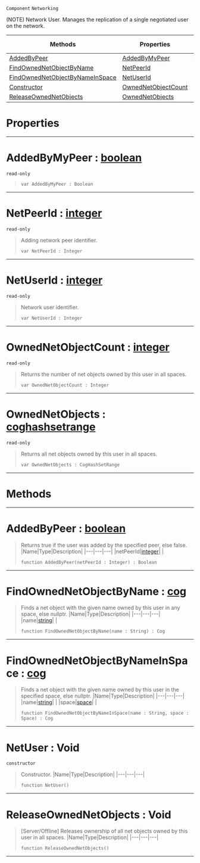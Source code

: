  `Component` `Networking`



(NOTE) Network User. Manages the replication of a single negotiated user on the network.

|Methods|Properties|Base Classes|Derived Classes|
|---|---|---|---|
|[ AddedByPeer](https://github.com/ZilchEngine/ZilchDocs/blob/master/code_reference/class_reference/netuser.md#addedbypeer-zilch-engine)|[ AddedByMyPeer](https://github.com/ZilchEngine/ZilchDocs/blob/master/code_reference/class_reference/netuser.md#addedbymypeer-zilch-engin)|[netobject](https://github.com/ZilchEngine/ZilchDocs/blob/master/code_reference/class_reference/netobject.md)| |
|[ FindOwnedNetObjectByName](https://github.com/ZilchEngine/ZilchDocs/blob/master/code_reference/class_reference/netuser.md#findownednetobjectbyname)|[ NetPeerId](https://github.com/ZilchEngine/ZilchDocs/blob/master/code_reference/class_reference/netuser.md#netpeerid-zilch-engine-do)| | |
|[ FindOwnedNetObjectByNameInSpace](https://github.com/ZilchEngine/ZilchDocs/blob/master/code_reference/class_reference/netuser.md#findownednetobjectbyname)|[ NetUserId](https://github.com/ZilchEngine/ZilchDocs/blob/master/code_reference/class_reference/netuser.md#netuserid-zilch-engine-do)| | |
|[ Constructor](https://github.com/ZilchEngine/ZilchDocs/blob/master/code_reference/class_reference/netuser.md#netuser-void)|[ OwnedNetObjectCount](https://github.com/ZilchEngine/ZilchDocs/blob/master/code_reference/class_reference/netuser.md#ownednetobjectcount-zero)| | |
|[ ReleaseOwnedNetObjects](https://github.com/ZilchEngine/ZilchDocs/blob/master/code_reference/class_reference/netuser.md#releaseownednetobjects-v)|[ OwnedNetObjects](https://github.com/ZilchEngine/ZilchDocs/blob/master/code_reference/class_reference/netuser.md#ownednetobjects-zilch-eng)| | |


 #  Properties


---  
 #  AddedByMyPeer : [boolean](https://github.com/ZilchEngine/ZilchDocs/blob/master/code_reference/nada_base_types/boolean.md)

 `read-only`

> 
> ``` lang=cpp, name=Nada
> var AddedByMyPeer : Boolean


---  
 #  NetPeerId : [integer](https://github.com/ZilchEngine/ZilchDocs/blob/master/code_reference/nada_base_types/integer.md)

 `read-only`

> Adding network peer identifier.
> ``` lang=cpp, name=Nada
> var NetPeerId : Integer


---  
 #  NetUserId : [integer](https://github.com/ZilchEngine/ZilchDocs/blob/master/code_reference/nada_base_types/integer.md)

 `read-only`

> Network user identifier.
> ``` lang=cpp, name=Nada
> var NetUserId : Integer


---  
 #  OwnedNetObjectCount : [integer](https://github.com/ZilchEngine/ZilchDocs/blob/master/code_reference/nada_base_types/integer.md)

 `read-only`

> Returns the number of net objects owned by this user in all spaces.
> ``` lang=cpp, name=Nada
> var OwnedNetObjectCount : Integer


---  
 #  OwnedNetObjects : [coghashsetrange](https://github.com/ZilchEngine/ZilchDocs/blob/master/code_reference/class_reference/coghashsetrange.md)

 `read-only`

> Returns all net objects owned by this user in all spaces.
> ``` lang=cpp, name=Nada
> var OwnedNetObjects : CogHashSetRange


---  
 #  Methods


---  
 #  AddedByPeer : [boolean](https://github.com/ZilchEngine/ZilchDocs/blob/master/code_reference/nada_base_types/boolean.md)

> Returns true if the user was added by the specified peer, else false.
> |Name|Type|Description|
> |---|---|---|
> |netPeerId|[integer](https://github.com/ZilchEngine/ZilchDocs/blob/master/code_reference/nada_base_types/integer.md)| |
> ``` lang=cpp, name=Nada
> function AddedByPeer(netPeerId : Integer) : Boolean
> ``` 


---  
 #  FindOwnedNetObjectByName : [cog](https://github.com/ZilchEngine/ZilchDocs/blob/master/code_reference/class_reference/cog.md)

> Finds a net object with the given name owned by this user in any space, else nullptr.
> |Name|Type|Description|
> |---|---|---|
> |name|[string](https://github.com/ZilchEngine/ZilchDocs/blob/master/code_reference/nada_base_types/string.md)| |
> ``` lang=cpp, name=Nada
> function FindOwnedNetObjectByName(name : String) : Cog
> ``` 


---  
 #  FindOwnedNetObjectByNameInSpace : [cog](https://github.com/ZilchEngine/ZilchDocs/blob/master/code_reference/class_reference/cog.md)

> Finds a net object with the given name owned by this user in the specified space, else nullptr.
> |Name|Type|Description|
> |---|---|---|
> |name|[string](https://github.com/ZilchEngine/ZilchDocs/blob/master/code_reference/nada_base_types/string.md)| |
> |space|[space](https://github.com/ZilchEngine/ZilchDocs/blob/master/code_reference/class_reference/space.md)| |
> ``` lang=cpp, name=Nada
> function FindOwnedNetObjectByNameInSpace(name : String, space : Space) : Cog
> ``` 


---  
 #  NetUser : Void

 `constructor`

> Constructor.
> |Name|Type|Description|
> |---|---|---|
> ``` lang=cpp, name=Nada
> function NetUser()
> ``` 


---  
 #  ReleaseOwnedNetObjects : Void

> [Server/Offline] Releases ownership of all net objects owned by this user in all spaces.
> |Name|Type|Description|
> |---|---|---|
> ``` lang=cpp, name=Nada
> function ReleaseOwnedNetObjects()
> ``` 


---  
 

 